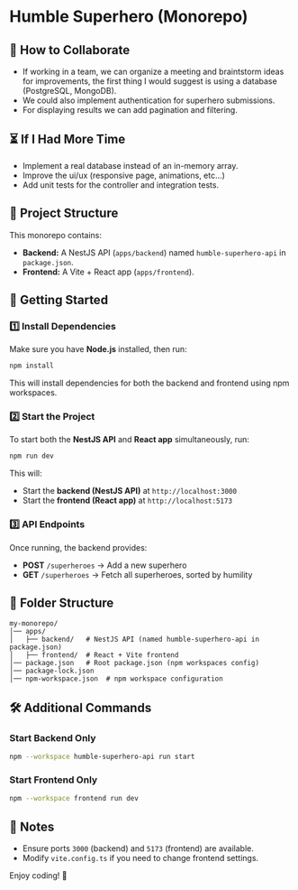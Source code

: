 # Humble Superhero (Monorepo)

## 🤝 How to Collaborate

- If working in a team, we can organize a meeting and braintstorm ideas for improvements, the first thing I would suggest is using a database (PostgreSQL, MongoDB).
- We could also implement authentication for superhero submissions.
- For displaying results we can add pagination and filtering.

## ⏳ If I Had More Time

- Implement a real database instead of an in-memory array.
- Improve the ui/ux (responsive page, animations, etc...)
- Add unit tests for the controller and integration tests.

## 📌 Project Structure

This monorepo contains:

- **Backend:** A NestJS API (`apps/backend`) named `humble-superhero-api` in `package.json`.
- **Frontend:** A Vite + React app (`apps/frontend`).

## 🚀 Getting Started

### 1️⃣ Install Dependencies

Make sure you have **Node.js** installed, then run:

```bash
npm install
```

This will install dependencies for both the backend and frontend using npm workspaces.

### 2️⃣ Start the Project

To start both the **NestJS API** and **React app** simultaneously, run:

```bash
npm run dev
```

This will:

- Start the **backend (NestJS API)** at `http://localhost:3000`
- Start the **frontend (React app)** at `http://localhost:5173`

### 3️⃣ API Endpoints

Once running, the backend provides:

- **POST** `/superheroes` → Add a new superhero
- **GET** `/superheroes` → Fetch all superheroes, sorted by humility

## 📂 Folder Structure

```
my-monorepo/
│── apps/
│   ├── backend/   # NestJS API (named humble-superhero-api in package.json)
│   ├── frontend/  # React + Vite frontend
│── package.json   # Root package.json (npm workspaces config)
│── package-lock.json
│── npm-workspace.json  # npm workspace configuration
```

## 🛠 Additional Commands

### Start Backend Only

```bash
npm --workspace humble-superhero-api run start
```

### Start Frontend Only

```bash
npm --workspace frontend run dev
```

## 🎯 Notes

- Ensure ports `3000` (backend) and `5173` (frontend) are available.
- Modify `vite.config.ts` if you need to change frontend settings.

Enjoy coding! 🚀
